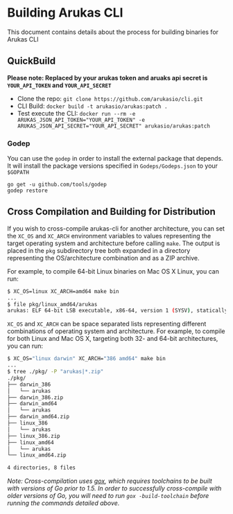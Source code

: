 # Building Arukas CLI

This document contains details about the process for building binaries for Arukas CLI

## QuickBuild

**Please note: Replaced by your arukas token and aruaks api secret is
 `YOUR_API_TOKEN` and `YOUR_API_SECRET`**

* Clone the repo: `git clone https://github.com/arukasio/cli.git`
* CLI Build: `docker build -t arukasio/arukas:patch .`
* Test execute the CLI: `docker run --rm -e ARUKAS_JSON_API_TOKEN="YOUR_API_TOKEN"
-e ARUKAS_JSON_API_SECRET="YOUR_API_SECRET" arukasio/arukas:patch`

### Godep

You can use the `godep` in order to install the external package that depends.
It will install the package versions specified in `Godeps/Godeps.json` to your `$GOPATH`

```
go get -u github.com/tools/godep
godep restore
```

## Cross Compilation and Building for Distribution

If you wish to cross-compile arukas-cli for another architecture, you can set the `XC_OS` and `XC_ARCH` environment variables to values representing the target operating system and architecture before calling `make`. The output is placed in the `pkg` subdirectory tree both expanded in a directory representing the OS/architecture combination and as a ZIP archive.

For example, to compile 64-bit Linux binaries on Mac OS X Linux, you can run:

```sh
$ XC_OS=linux XC_ARCH=amd64 make bin
...
$ file pkg/linux_amd64/arukas
arukas: ELF 64-bit LSB executable, x86-64, version 1 (SYSV), statically linked, not stripped
```

`XC_OS` and `XC_ARCH` can be space separated lists representing different combinations of operating system and architecture. For example, to compile for both Linux and Mac OS X, targeting both 32- and 64-bit architectures, you can run:

```sh
$ XC_OS="linux darwin" XC_ARCH="386 amd64" make bin
...
$ tree ./pkg/ -P "arukas|*.zip"
./pkg/
├── darwin_386
│   └── arukas
├── darwin_386.zip
├── darwin_amd64
│   └── arukas
├── darwin_amd64.zip
├── linux_386
│   └── arukas
├── linux_386.zip
├── linux_amd64
│   └── arukas
└── linux_amd64.zip

4 directories, 8 files
```

_Note: Cross-compilation uses [gox](https://github.com/mitchellh/gox), which requires toolchains to be built with versions of Go prior to 1.5. In order to successfully cross-compile with older versions of Go, you will need to run `gox -build-toolchain` before running the commands detailed above._
